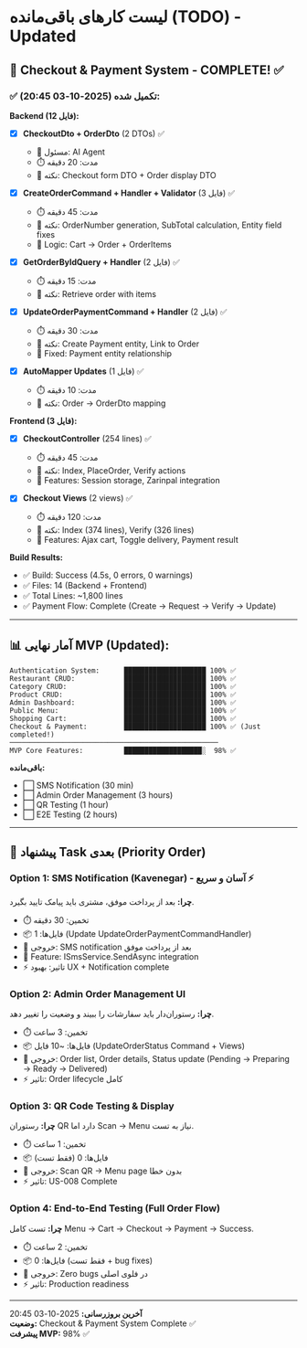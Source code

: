 # لیست کارهای باقی‌مانده (TODO) - Updated

## 🎉 Checkout & Payment System - COMPLETE! ✅

### ✅ تکمیل شده (2025-10-03 20:45):

**Backend (12 فایل):**
- [x] **CheckoutDto + OrderDto** (2 DTOs) ✅
  - 👤 مسئول: AI Agent
  - ⏱️ مدت: 20 دقیقه
  - 📝 نکته: Checkout form DTO + Order display DTO

- [x] **CreateOrderCommand + Handler + Validator** (3 فایل) ✅
  - ⏱️ مدت: 45 دقیقه
  - 📝 نکته: OrderNumber generation, SubTotal calculation, Entity field fixes
  - 🎯 Logic: Cart → Order + OrderItems

- [x] **GetOrderByIdQuery + Handler** (2 فایل) ✅
  - ⏱️ مدت: 15 دقیقه
  - 📝 نکته: Retrieve order with items

- [x] **UpdateOrderPaymentCommand + Handler** (2 فایل) ✅
  - ⏱️ مدت: 30 دقیقه
  - 📝 نکته: Create Payment entity, Link to Order
  - 🔧 Fixed: Payment entity relationship

- [x] **AutoMapper Updates** (1 فایل) ✅
  - ⏱️ مدت: 10 دقیقه
  - 📝 نکته: Order → OrderDto mapping

**Frontend (3 فایل):**
- [x] **CheckoutController** (254 lines) ✅
  - ⏱️ مدت: 45 دقیقه
  - 📝 نکته: Index, PlaceOrder, Verify actions
  - 🎯 Features: Session storage, Zarinpal integration

- [x] **Checkout Views** (2 views) ✅
  - ⏱️ مدت: 120 دقیقه
  - 📝 نکته: Index (374 lines), Verify (326 lines)
  - 🎯 Features: Ajax cart, Toggle delivery, Payment result

**Build Results:**
- ✅ Build: Success (4.5s, 0 errors, 0 warnings)
- ✅ Files: 14 (Backend + Frontend)
- ✅ Total Lines: ~1,800 lines
- ✅ Payment Flow: Complete (Create → Request → Verify → Update)

---

## 📊 آمار نهایی MVP (Updated):

```
Authentication System:      ████████████████████ 100% ✅
Restaurant CRUD:            ████████████████████ 100% ✅
Category CRUD:              ████████████████████ 100% ✅
Product CRUD:               ████████████████████ 100% ✅
Admin Dashboard:            ████████████████████ 100% ✅
Public Menu:                ████████████████████ 100% ✅
Shopping Cart:              ████████████████████ 100% ✅
Checkout & Payment:         ████████████████████ 100% ✅ (Just completed!)
───────────────────────────────────────────────────
MVP Core Features:          ███████████████████░  98% ✅
```

**باقی‌مانده:**
- ⬜ SMS Notification (30 min)
- ⬜ Admin Order Management (3 hours)
- ⬜ QR Testing (1 hour)
- ⬜ E2E Testing (2 hours)

---

## 🎯 پیشنهاد Task بعدی (Priority Order)

### Option 1: SMS Notification (Kavenegar) - **آسان و سریع** ⚡
**چرا:** بعد از پرداخت موفق، مشتری باید پیامک تایید بگیرد.
- ⏱️ تخمین: 30 دقیقه
- 📦 فایل‌ها: 1 (Update UpdateOrderPaymentCommandHandler)
- 🎯 خروجی: SMS notification بعد از پرداخت موفق
- 🔗 Feature: ISmsService.SendAsync integration
- ⚡ تاثیر: بهبود UX + Notification complete

### Option 2: Admin Order Management UI
**چرا:** رستوران‌دار باید سفارشات را ببیند و وضعیت را تغییر دهد.
- ⏱️ تخمین: 3 ساعت
- 📦 فایل‌ها: ~10 فایل (UpdateOrderStatus Command + Views)
- 🎯 خروجی: Order list, Order details, Status update (Pending → Preparing → Ready → Delivered)
- ⚡ تاثیر: Order lifecycle کامل

### Option 3: QR Code Testing & Display
**چرا:** رستوران QR دارد اما Scan → Menu نیاز به تست.
- ⏱️ تخمین: 1 ساعت
- 📦 فایل‌ها: 0 (فقط تست)
- 🎯 خروجی: Scan QR → Menu page بدون خطا
- ⚡ تاثیر: US-008 Complete

### Option 4: End-to-End Testing (Full Order Flow)
**چرا:** تست کامل Menu → Cart → Checkout → Payment → Success.
- ⏱️ تخمین: 2 ساعت
- 📦 فایل‌ها: 0 (فقط تست + bug fixes)
- 🎯 خروجی: Zero bugs در فلوی اصلی
- ⚡ تاثیر: Production readiness

---

**آخرین بروزرسانی:** 2025-10-03 20:45  
**وضعیت:** Checkout & Payment System Complete ✅  
**پیشرفت MVP:** 98% ✅
